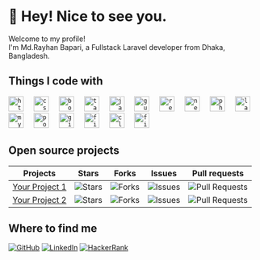# 👋 Hey! Nice to see you.

Welcome to my profile!  
I'm Md.Rayhan Bapari, a Fullstack Laravel developer from Dhaka, Bangladesh.

## Things I code with

<div>
  <code><img src="https://skillicons.dev/icons?i=html" height="30" alt="html5 logo"  /></code>
  <code><img width="12" /></code>
  <code><img src="https://skillicons.dev/icons?i=css" height="30" alt="css3 logo"  /></code>
  <code><img width="12" /></code>
  <code><img src="https://skillicons.dev/icons?i=bootstrap" height="30" alt="bootstrap logo"  /></code>
  <code><img width="12" /></code>
  <code><img src="https://skillicons.dev/icons?i=tailwind" height="30" alt="tailwindcss logo"  /></code>
  <code><img width="12" /></code>
  <code><img src="https://skillicons.dev/icons?i=js" height="30" alt="javascript logo"  /></code>
  <code><img width="12" /></code>
  <code><img src="https://skillicons.dev/icons?i=gulp" height="30" alt="gulp logo"  /></code>
  <code><img width="12" /></code>
  <code><img src="https://skillicons.dev/icons?i=react" height="30" alt="react logo"  /></code>
  <code><img width="12" /></code>
  <code><img src="https://skillicons.dev/icons?i=nextjs" height="30" alt="nextjs logo"  /></code>
  <code><img width="12" /></code>
  <code><img src="https://skillicons.dev/icons?i=php" height="30" alt="php logo"  /></code>
  <code><img width="12" /></code>
  <code><img src="https://skillicons.dev/icons?i=laravel" height="30" alt="laravel logo"  /></code>
  <code><img width="12" /></code>
  <code><img src="https://skillicons.dev/icons?i=mysql" height="30" alt="mysql logo"  /></code>
  <code><img width="12" /></code>
  <code><img src="https://skillicons.dev/icons?i=postman" height="30" alt="postman logo"  /></code>
  <code><img width="12" /></code>
  <code><img src="https://skillicons.dev/icons?i=git" height="30" alt="git logo"  /></code>
  <code><img width="12" /></code>
  <code><img src="https://skillicons.dev/icons?i=firebase" height="30" alt="firebase logo"  /></code>
  <code><img width="12" /></code>
  <code><img src="https://skillicons.dev/icons?i=cloudflare" height="30" alt="cloudflare logo"  /></code>
  <code><img width="12" /></code>
  <code><img src="https://skillicons.dev/icons?i=figma" height="30" alt="figma logo"  /></code>
</div>

## Open source projects

| Projects                                   | Stars | Forks | Issues | Pull requests |
| ------------------------------------------ | ----- | ----- | ------ | ------------- |
| [Your Project 1](https://github.com/)      | ![Stars](https://img.shields.io/github/stars/username/repo?style=social)  | ![Forks](https://img.shields.io/github/forks/username/repo?style=social) | ![Issues](https://img.shields.io/github/issues/username/repo) | ![Pull Requests](https://img.shields.io/github/issues-pr/username/repo) |
| [Your Project 2](https://github.com/)      | ![Stars](https://img.shields.io/github/stars/username/repo?style=social)  | ![Forks](https://img.shields.io/github/forks/username/repo?style=social) | ![Issues](https://img.shields.io/github/issues/username/repo) | ![Pull Requests](https://img.shields.io/github/issues-pr/username/repo) |

## Where to find me

[![GitHub](https://img.shields.io/badge/-GitHub-181717?logo=github&logoColor=ffffff&style=for-the-badge)](https://github.com/rayhan-bapari)
[![LinkedIn](https://img.shields.io/badge/-LinkedIn-0077B5?logo=linkedin&logoColor=ffffff&style=for-the-badge)](https://linkedin.com/in/md-rayhan-bapari)
[![HackerRank](https://img.shields.io/badge/-HackerRank-0077B5?logo=hackerrank&logoColor=ffffff&style=for-the-badge)](https://linkedin.com/in/md-rayhan-bapari)
